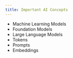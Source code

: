 ```yaml
---
title: Important AI Concepts
---
```


* Machine Learning Models
* Foundation Models
* Large Language Models
* Tokens
* Prompts
* Embeddings


